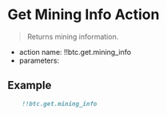# Get Mining Info Action

> Returns mining information.

- action name: !!btc.get.mining_info
- parameters:

## Example

```md
    !!btc.get.mining_info
```
